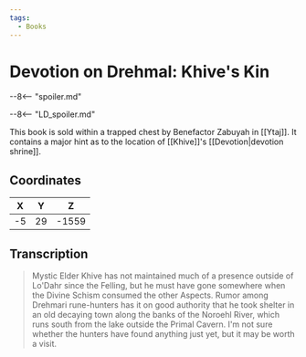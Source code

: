 ```yaml
---
tags:
  - Books
---
```

# Devotion on Drehmal: Khive's Kin

--8<-- "spoiler.md"

--8<-- "LD_spoiler.md"

This book is sold within a trapped chest by Benefactor Zabuyah in [[Ytaj]]. It contains a major hint as to the location of [[Khive]]'s [[Devotion|devotion shrine]].

## Coordinates
| **X** | **Y** | **Z**  |
| :---: | :---: | :----: |
| -5  |  29  | -1559 |

## Transcription
> Mystic Elder Khive has not maintained much of a presence outside of Lo'Dahr since the Felling, but he must have gone somewhere when the Divine Schism consumed the other Aspects. Rumor among Drehmari rune-hunters has it on good authority that he took shelter in an old decaying town along the banks of the Noroehl River, which runs south from the lake outside the Primal Cavern. I'm not sure whether the hunters have found anything just yet, but it may be worth a visit.
